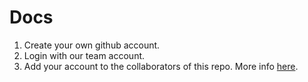 # Docs

1. Create your own github account.
2. Login with our team account.
3. Add your account to the collaborators of this repo. More info [here](https://help.github.com/articles/inviting-collaborators-to-a-personal-repository/).
